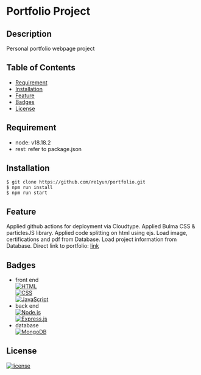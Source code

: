 # Portfolio Project

## Description
Personal portfolio webpage project

## Table of Contents
- [Requirement](#requirement)
- [Installation](#installation)
- [Feature](#feature)
- [Badges](#badges)
- [License](#license)

## Requirement
- node: v18.18.2
- rest: refer to package.json

## Installation
```console
$ git clone https://github.com/re1yun/portfolio.git
$ npm run install
$ npm run start
```

## Feature
Applied github actions for deployment via Cloudtype.
Applied Bulma CSS & particlesJS library.
Applied code splitting on html using ejs.
Load image, certifications and pdf from Database.
Load project information from Database.
Direct link to portfolio: [link](https://port-0-portfolio-6g2llft2yyfl.sel3.cloudtype.app)

## Badges
- front end  
[![HTML](https://img.shields.io/badge/-HTML-orange?style=flat-square&logo=html5&logoColor=white)](https://developer.mozilla.org/en-US/docs/Web/HTML)  
[![CSS](https://img.shields.io/badge/-CSS-blue?style=flat-square&logo=css3&logoColor=white)](https://developer.mozilla.org/en-US/docs/Web/CSS)  
[![JavaScript](https://img.shields.io/badge/-JavaScript-yellow?style=flat-square&logo=javascript&logoColor=white)](https://developer.mozilla.org/en-US/docs/Web/JavaScript)  
- back end  
[![Node.js](https://img.shields.io/badge/-Node.js-green?style=flat-square&logo=node.js&logoColor=white)](https://nodejs.org/)  
[![Express.js](https://img.shields.io/badge/-Express.js-lightgrey?style=flat-square&logo=express&logoColor=white)](https://expressjs.com/)  
- database  
[![MongoDB](https://img.shields.io/badge/-MongoDB-green?style=flat-square&logo=mongodb&logoColor=white)](https://www.mongodb.com/)  

## License
[![license](https://img.shields.io/github/license/DAVFoundation/captain-n3m0.svg?style=flat-square)](https://github.com/DAVFoundation/captain-n3m0/blob/master/LICENSE)